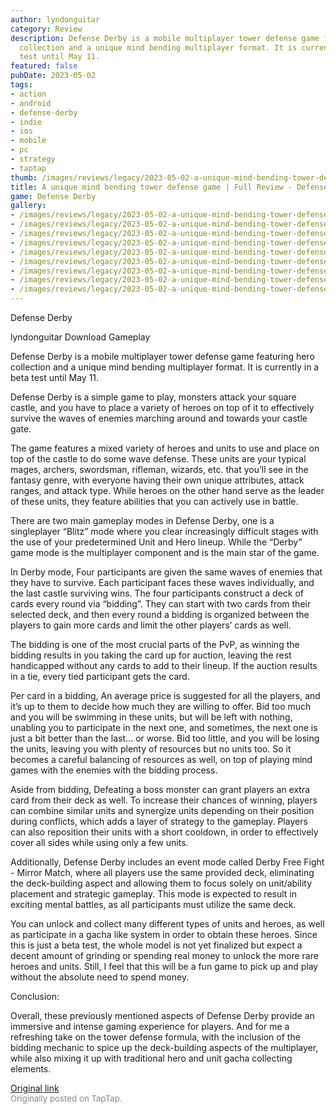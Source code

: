 ```yaml
---
author: lyndonguitar
category: Review
description: Defense Derby is a mobile multiplayer tower defense game featuring hero
  collection and a unique mind bending multiplayer format. It is currently in a beta
  test until May 11.
featured: false
pubDate: 2023-05-02
tags:
- action
- android
- defense-derby
- indie
- ios
- mobile
- pc
- strategy
- taptap
thumb: /images/reviews/legacy/2023-05-02-a-unique-mind-bending-tower-defense-game--full-review---defense-derby-0.avif
title: A unique mind bending tower defense game | Full Review - Defense Derby
game: Defense Derby
gallery:
- /images/reviews/legacy/2023-05-02-a-unique-mind-bending-tower-defense-game--full-review---defense-derby-0.avif
- /images/reviews/legacy/2023-05-02-a-unique-mind-bending-tower-defense-game--full-review---defense-derby-1.avif
- /images/reviews/legacy/2023-05-02-a-unique-mind-bending-tower-defense-game--full-review---defense-derby-2.avif
- /images/reviews/legacy/2023-05-02-a-unique-mind-bending-tower-defense-game--full-review---defense-derby-3.avif
- /images/reviews/legacy/2023-05-02-a-unique-mind-bending-tower-defense-game--full-review---defense-derby-4.avif
- /images/reviews/legacy/2023-05-02-a-unique-mind-bending-tower-defense-game--full-review---defense-derby-5.avif
- /images/reviews/legacy/2023-05-02-a-unique-mind-bending-tower-defense-game--full-review---defense-derby-6.avif
- /images/reviews/legacy/2023-05-02-a-unique-mind-bending-tower-defense-game--full-review---defense-derby-7.avif
- /images/reviews/legacy/2023-05-02-a-unique-mind-bending-tower-defense-game--full-review---defense-derby-8.avif
---
```

Defense Derby

lyndonguitar
Download
Gameplay

Defense Derby is a mobile multiplayer tower defense game featuring hero collection and a unique mind bending multiplayer format. It is currently in a beta test until May 11.

Defense Derby is a simple game to play, monsters attack your square castle, and you have to place a variety of heroes on top of it to effectively survive the waves of enemies marching around and towards your castle gate.

The game features a mixed variety of heroes and units to use and place on top of the castle to do some wave defense. These units are your typical mages, archers, swordsman, rifleman, wizards, etc. that you’ll see in the fantasy genre, with everyone having their own unique attributes, attack ranges, and attack type. While heroes on the other hand serve as the leader of these units, they feature abilities that you can actively use in battle.

There are two main gameplay modes in Defense Derby, one is a singleplayer “Blitz” mode where you clear increasingly difficult stages with the use of your predetermined Unit and Hero lineup. While the “Derby” game mode is the multiplayer component and is the main star of the game.

In Derby mode, Four participants are given the same waves of enemies that they have to survive. Each participant faces these waves individually, and the last castle surviving wins. The four participants construct a deck of cards every round via “bidding”. They can start with two cards from their selected deck, and then every round a bidding is organized between the players to gain more cards and limit the other players’ cards as well.

The bidding is one of the most crucial parts of the PvP, as winning the bidding results in you taking the card up for auction, leaving the rest handicapped without any cards to add to their lineup. If the auction results in a tie, every tied participant gets the card.

Per card in a bidding, An average price is suggested for all the players, and it’s up to them to decide how much they are willing to offer. Bid too much and you will be swimming in these units, but will be left with nothing, unabling you to participate in the next one, and sometimes, the next one is just a bit better than the last… or worse. Bid too little, and you will be losing the units, leaving you with plenty of resources but no units too.  So it becomes a careful balancing of resources as well, on top of playing mind games with the enemies with the bidding process.

Aside from bidding, Defeating a boss monster can grant players an extra card from their deck as well. To increase their chances of winning, players can combine similar units and synergize units depending on their position during conflicts, which adds a layer of strategy to the gameplay. Players can also reposition their units with a short cooldown, in order to effectively cover all sides while using only a few units.

Additionally, Defense Derby includes an event mode called Derby Free Fight - Mirror Match, where all players use the same provided deck, eliminating the deck-building aspect and allowing them to focus solely on unit/ability placement and strategic gameplay.  This mode is expected to result in exciting mental battles, as all participants must utilize the same deck.

You can unlock and collect many different types of units and heroes, as well as participate in a gacha like system in order to obtain these heroes. Since this is just a beta test, the whole model is not yet finalized but expect a decent amount of grinding or spending real money to unlock the more rare heroes and units. Still, I feel that this will be a fun game to pick up and play without the absolute need to spend money.

Conclusion:

Overall, these previously mentioned aspects of Defense Derby provide an immersive and intense gaming experience for players. And for me a refreshing take on the tower defense formula, with the inclusion of the bidding mechanic to spice up the deck-building aspects of the multiplayer, while also mixing it up with traditional hero and unit gacha collecting elements.

[Original link](https://www.taptap.io/post/5310914)<br><span style="font-size: 0.95em; color: #888;">Originally posted on TapTap.</span>